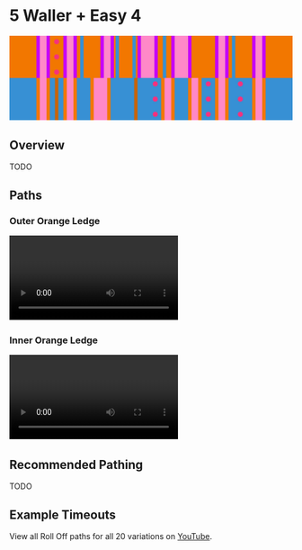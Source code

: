 # 5 Waller + Easy 4

![5 Waller + Easy 4](../images/variations/5-waller-easy-4.jpg)

## Overview

TODO

## Paths

### Outer Orange Ledge

<video controls>
  <source src="../../images/variations/5-waller-easy-4-outer-orange-ledge.mp4" type="video/mp4">
</video>

### Inner Orange Ledge

<video controls>
  <source src="../../images/variations/5-waller-easy-4-inner-orange-ledge.mp4" type="video/mp4">
</video>

## Recommended Pathing

TODO

## Example Timeouts

View all Roll Off paths for all 20 variations on [YouTube](https://www.youtube.com/playlist?list=PLG_QNSp9ZgJLWYSNl4vY26VJCZeOQHO1F).
